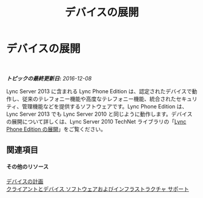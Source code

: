 ﻿---
title: デバイスの展開
TOCTitle: デバイスの展開
ms:assetid: 37f48fe8-e385-4279-b512-5f78a200b361
ms:mtpsurl: https://technet.microsoft.com/ja-jp/library/Gg425854(v=OCS.15)
ms:contentKeyID: 48271774
ms.date: 12/10/2016
mtps_version: v=OCS.15
ms.translationtype: HT
---

# デバイスの展開

 

_**トピックの最終更新日:** 2016-12-08_

Lync Server 2013 に含まれる Lync Phone Edition は、認定されたデバイスで動作し、従来のテレフォニー機能や高度なテレフォニー機能、統合されたセキュリティ、管理機能などを提供するソフトウェアです。Lync Phone Edition は、Lync Server 2013 でも Lync Server 2010 と同じように動作します。デバイスの展開について詳しくは、Lync Server 2010 TechNet ライブラリの「[Lync Phone Edition の展開](http://go.microsoft.com/fwlink/p/?linkid=285880)」をご覧ください。

## 関連項目

#### その他のリソース

[デバイスの計画](http://go.microsoft.com/fwlink/p/?linkid=285881)  
[クライアントとデバイス ソフトウェアおよびインフラストラクチャ サポート](http://go.microsoft.com/fwlink/p/?linkid=285882)

